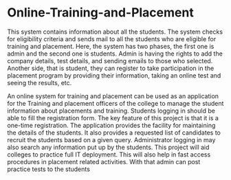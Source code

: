 # Online-Training-and-Placement

This system contains information about all the students. The system checks for
eligibility criteria and sends mail to all the students who are eligible for training and
placement. Here, the system has two phases, the first one is admin and the second one is
students. Admin is having the rights to add the company details, test details, and sending
emails to those who selected. Another side, that is student, they can register to take
participation in the placement program by providing their information, taking an online test
and seeing the results, etc.

An online system for training and placement can be used as an application for the
Training and placement officers of the college to manage the student information about
placements and training. Students logging in should be able to fill the registration form. The
key feature of this project is that it is a one-time registration. The application provides the
facility for maintaining the details of the students. It also provides a requested list of
candidates to recruit the students based on a given query. Administrator logging in may also
search any information put up by the students. This project will aid colleges to practice full
IT deployment. This will also help in fast access procedures in placement related activities.
With that admin can post practice tests to the students
